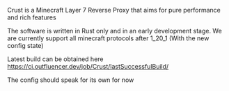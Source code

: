 Crust is a Minecraft Layer 7 Reverse Proxy that aims for pure performance and rich features

The software is written in Rust only and in an early development stage.
We are currently support all minecraft protocols after 1_20_1 (With the new config state)

Latest build can be obtained here https://ci.outfluencer.dev/job/Crust/lastSuccessfulBuild/

The config should speak for its own for now
